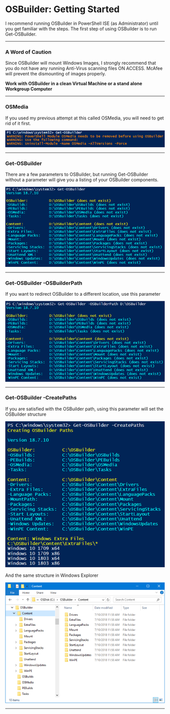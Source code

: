 # OSBuilder: Getting Started

I recommend running OSBuilder in PowerShell ISE \(as Administrator\) until you get familiar with the steps.  The first step of using OSBuilder is to run Get-OSBuilder.

---

### A Word of Caution

Since OSBuilder will mount Windows Images, I strongly recommend that you do not have any running Anti-Virus scanning files ON ACCESS.  McAfee will prevent the dismounting of images properly.

**Work with OSBuilder in a clean Virtual Machine or a stand alone Workgroup Computer**



---

### OSMedia

If you used my previous attempt at this called OSMedia, you will need to get rid of it first.

![](/assets/2018-07-10_11-49-36.png)

---

### Get-OSBuilder

There are a few parameters to OSBuilder, but running Get-OSBuilder without a parameter will give you a listing of your OSBuilder components.

![](/assets/2018-07-10_11-55-28.png)

---

### Get-OSBuilder -OSBuilderPath

If you want to redirect OSBuilder to a different location, use this parameter

![](/assets/2018-07-10_11-57-17.png)

---

### Get-OSBuilder -CreatePaths

If you are satisfied with the OSBuilder path, using this parameter will set the OSBuilder structure

![](/assets/2018-07-10_11-58-43.png)

And the same structure in Windows Explorer

![](/assets/2018-07-10_12-00-51.png)

---



